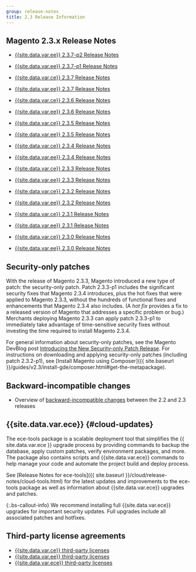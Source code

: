 ```yaml
---
group: release-notes
title: 2.3 Release Information
---
```


## Magento 2.3.x Release Notes

*  [{{site.data.var.ee}} 2.3.7-p2 Release Notes]({{page.baseurl}}/release-notes/2-3-7-p2.html)

*  [{{site.data.var.ee}} 2.3.7-p1 Release Notes]({{page.baseurl}}/release-notes/2-3-7-p1.html)

*  [{{site.data.var.ce}} 2.3.7 Release Notes]({{page.baseurl}}/release-notes/open-source-2-3-7.html)
*  [{{site.data.var.ee}} 2.3.7 Release Notes]({{page.baseurl}}/release-notes/commerce-2-3-7.html)

*  [{{site.data.var.ce}} 2.3.6 Release Notes]({{page.baseurl}}/release-notes/open-source-2-3-6.html)
*  [{{site.data.var.ee}} 2.3.6 Release Notes]({{page.baseurl}}/release-notes/commerce-2-3-6.html)

*  [{{site.data.var.ce}} 2.3.5 Release Notes]({{page.baseurl}}/release-notes/release-notes-2-3-5-open-source.html)
*  [{{site.data.var.ee}} 2.3.5 Release Notes]({{page.baseurl}}/release-notes/release-notes-2-3-5-commerce.html)

*  [{{site.data.var.ce}} 2.3.4 Release Notes]({{page.baseurl}}/release-notes/release-notes-2-3-4-open-source.html)
*  [{{site.data.var.ee}} 2.3.4 Release Notes]({{page.baseurl}}/release-notes/release-notes-2-3-4-commerce.html)

*  [{{site.data.var.ce}} 2.3.3 Release Notes]({{page.baseurl}}/release-notes/release-notes-2-3-3-open-source.html)
*  [{{site.data.var.ee}} 2.3.3 Release Notes]({{page.baseurl}}/release-notes/release-notes-2-3-3-commerce.html)

*  [{{site.data.var.ce}} 2.3.2 Release Notes]({{page.baseurl}}/release-notes/ReleaseNotes2.3.2OpenSource.html)
*  [{{site.data.var.ee}} 2.3.2 Release Notes]({{page.baseurl}}/release-notes/ReleaseNotes2.3.2Commerce.html)

*  [{{site.data.var.ce}} 2.3.1 Release Notes]({{page.baseurl}}/release-notes/ReleaseNotes2.3.1OpenSource.html)
*  [{{site.data.var.ee}} 2.3.1 Release Notes]({{page.baseurl}}/release-notes/ReleaseNotes2.3.1Commerce.html)

*  [{{site.data.var.ce}} 2.3.0 Release Notes]({{page.baseurl}}/release-notes/ReleaseNotes2.3.0OpenSource.html)
*  [{{site.data.var.ee}} 2.3.0 Release Notes]({{page.baseurl}}/release-notes/ReleaseNotes2.3.0Commerce.html)

## Security-only patches

With the release of Magento 2.3.3, Magento introduced a new type of patch: the security-only patch. Patch 2.3.3-p1 includes the significant security fixes that Magento 2.3.4 introduces, plus the hot fixes that were applied to Magento 2.3.3, without the hundreds of functional fixes and enhancements that Magento 2.3.4 also includes.  (A *hot fix* provides a fix to a released version of Magento that addresses a specific problem or bug.) Merchants deploying Magento 2.3.3 can apply patch 2.3.3-p1 to immediately take advantage of time-sensitive security fixes without investing the time required to install Magento 2.3.4.

For general information about security-only patches, see the Magento DevBlog post [Introducing the New Security-only Patch Release](https://community.magento.com/t5/Magento-DevBlog/Introducing-the-New-Security-only-Patch-Release/ba-p/141287).  For instructions on downloading and applying security-only patches (including patch 2.3.2-p1), see [Install Magento using Composer]({{ site.baseurl }}/guides/v2.3/install-gde/composer.html#get-the-metapackage).

## Backward-incompatible changes

*  Overview of [backward-incompatible changes]({{page.baseurl}}/release-notes/backward-incompatible-changes/index.html) between the 2.2 and 2.3 releases

## {{site.data.var.ece}} {#cloud-updates}

The ece-tools package is a scalable deployment tool that simplifies the {{ site.data.var.ece }} upgrade process by providing commands to backup the database, apply custom patches, verify environment packages, and more. The package also contains scripts and {{site.data.var.ece}} commands to help manage your code and automate the project build and deploy process.

See [Release Notes for ece-tools]({{ site.baseurl }}/cloud/release-notes/cloud-tools.html) for the latest updates and improvements to the ece-tools package as well as information about {{site.data.var.ece}} upgrades and patches.

 {:.bs-callout-info}
We recommend installing full {{site.data.var.ece}} upgrades for important security updates. Full upgrades include all associated patches and hotfixes.

## Third-party license agreements

*  [{{site.data.var.ce}} third-party licenses]({{page.baseurl}}/release-notes/packages-open-source.html)
*  [{{site.data.var.ee}} third-party licenses]({{page.baseurl}}/release-notes/packages-commerce.html)
*  [{{site.data.var.ece}} third-party licenses]({{page.baseurl}}/release-notes/packages-cloud.html)
